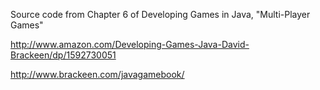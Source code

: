 Source code from Chapter 6 of Developing Games in Java, "Multi-Player Games"

<http://www.amazon.com/Developing-Games-Java-David-Brackeen/dp/1592730051>

<http://www.brackeen.com/javagamebook/>


